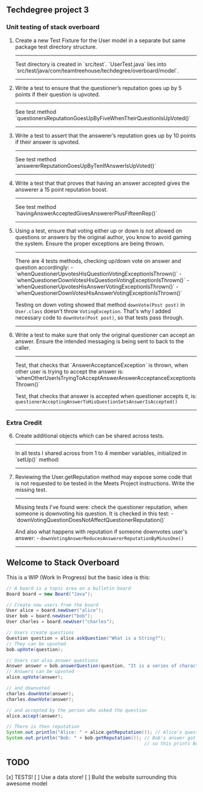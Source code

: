 ## Techdegree project 3
### Unit testing of stack overboard
1.  Create a new Test Fixture for the User model in a separate but 
    same package test directory structure.
    <hr>
    Test directory is created in `src/test`. `UserTest.java` lies into
    `src/test/java/com/teamtreehouse/techdegree/overboard/model`. 
    <hr>
2.  Write a test to ensure that the questioner’s reputation goes up 
    by 5 points if their question is upvoted. 
    <hr>
    See test method 
    `questionersReputationGoesUpByFiveWhenTheirQuestionIsUpVoted()`
    <hr>
3.  Write a test to assert that the answerer’s reputation goes up by 
    10 points if their answer is upvoted.
    <hr>
    See test method
    `answererReputationGoesUpByTenIfAnswerIsUpVoted()`
    <hr>
4.  Write a test that that proves that having an answer accepted 
    gives the answerer a 15 point reputation boost.
    <hr>
    See test method 
    `havingAnswerAcceptedGivesAnswererPlusFifteenRep()`
    <hr>
5.  Using a test, ensure that voting either up or down is not 
    allowed on questions or answers by the original author, you know 
    to avoid gaming the system. Ensure the proper exceptions are being 
    thrown.
    <hr>
    There are 4 tests methods, checking up/down vote on answer and
    question accordingly:
    - `whenQuestionerUpvotesHisQuestionVotingExceptionIsThrown()`
    -  `whenQuestionerDownVotesHisQuestionVotingExceptionIsThrown()`
    - `whenQuestionerUpvotesHisAnswerVotingExceptionIsThrown()`
    - `whenQuestionerDownVotesHisAnswerVotingExceptionIsThrown()`
    
    Testing on down voting showed that method
    `downVote(Post post)` in `User.class` doesn't 
    throw `VotingException`. That's why I added necessary code 
    to `downVote(Post post)`, so that tests pass through.
    <hr>
6.  Write a test to make sure that only the original questioner 
    can accept an answer. Ensure the intended messaging is being 
    sent to back to the caller.
    <hr>
    Test, that checks that `AnswerAcceptanceException` is thrown, when
    other user is trying to accept the answer is:
    `whenOtherUserIsTryingToAcceptAnswerAnswerAcceptanceExceptionIsThrown()`
    
    Test, that checks that answer is accepted when questioner accepts
    it, is:
    `questionerAcceptingAnswerToHisQuestionSetsAnswerIsAccepted()`
    <hr>
    
### Extra Credit
6.  Create additional objects which can be shared across tests.
    <hr>
    In all tests I shared across from 1 to 4 member variables,
    initialized in `setUp()` method: 
    <hr>
7.  Reviewing the User.getReputation method may expose some code that 
    is not requested to be tested in the Meets Project instructions. 
    Write the missing test.
    <hr>
    Missing tests I've found were: check the questioner reputation, when 
    someone is downvoting his question. It is checked in this test:
        - `downVotingQuestionDoesNotAffectQuestionerReputation()`
    
    And also what happens with reputation if someone downvotes user's
    answer:
        - `downVotingAnswerReducesAnswererReputationByMinusOne()`
    <hr>
## Welcome to Stack Overboard

This is a WIP (Work In Progress) but the basic idea is this:

```java
// A board is a topic area on a bulletin board
Board board = new Board("Java");

// Create new users from the board
User alice = board.newUser("alice");
User bob = board.newUser("bob");
User charles = board.newUser("charles");

// Users create questions
Question question = alice.askQuestion("What is a String?");
// They can be upvoted
bob.upVote(question);

// Users can also answer questions
Answer answer = bob.answerQuestion(question, "It is a series of characters, strung together...");
// Answers can be upvoted
alice.upVote(answer);

// and downvoted
charles.downVote(answer);
charles.downVote(answer);

// and accepted by the person who asked the question
alice.accept(answer);

// There is then reputation
System.out.println("Alice: " + alice.getReputation()); // Alice's question got upvoted so this prints Alice: 5
System.out.println("Bob: " + bob.getReputation()); // Bob's answer got upvoted (10) and his answer was accepted (15)
                                                   // so this prints Bob: 25
```

## TODO
[x] TESTS!
[ ] Use a data store!
[ ] Build the website surrounding this awesome model
